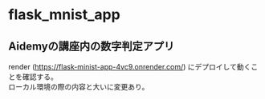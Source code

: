 # flask_mnist_app

## Aidemyの講座内の数字判定アプリ
render  (https://flask-minist-app-4vc9.onrender.com/)  にデプロイして動くことを確認する。  
ローカル環境の際の内容と大いに変更あり。
